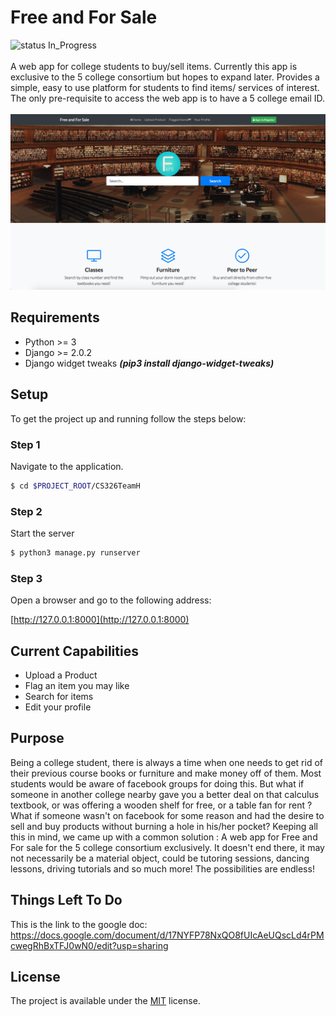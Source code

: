 # Free and For Sale
![status In_Progress](https://img.shields.io/badge/status-In_Progress-yellow.svg?style=flat-square)
<br><br>
A web app for college students to buy/sell items. Currently this app is exclusive to the 5 college consortium but hopes to expand later. Provides a simple, easy to use platform for students to find items/ services of interest.
The only pre-requisite to access the web app is to have a 5 college email ID.
<br><br>
![Alt text](screenshots/landing.png?raw=true "Our Landing Page")

## Requirements
- Python >= 3
- Django >= 2.0.2
- Django widget tweaks ***(pip3 install django-widget-tweaks)***

## Setup
To get the project up and running follow the steps below:

### Step 1
Navigate to the application.
```bash
$ cd $PROJECT_ROOT/CS326TeamH
```
### Step 2
Start the server
```bash
$ python3 manage.py runserver
```
### Step 3
Open a browser and go to the following address:

[http://127.0.0.1:8000](http://127.0.0.1:8000)


## Current Capabilities
- Upload a Product
- Flag an item you may like
- Search for items
- Edit your profile

## Purpose
Being a college student, there is always a time when one needs to get rid of their previous course books or furniture and make money off of them. Most students would be aware of facebook groups for doing this. But what if someone in another college nearby gave you a better deal on that calculus textbook, or was offering a wooden shelf for free, or a table fan for rent ? What if someone wasn't on facebook for some reason and had the desire to sell and buy products without burning a hole in his/her pocket? Keeping all this in mind, we came up with a common solution : A web app for Free and For sale for the 5 college consortium exclusively. It doesn't end there, it may not necessarily be a material object, could be tutoring sessions, dancing lessons, driving tutorials and so much more! The possibilities are endless!

## Things Left To Do
This is the link to the google doc:
https://docs.google.com/document/d/17NYFP78NxQO8fUIcAeUQscLd4rPMcwegRhBxTFJ0wN0/edit?usp=sharing

## License
The project is available under the [MIT](https://github.com/vedantpuri/ffs-web/blob/master/LICENSE) license.
